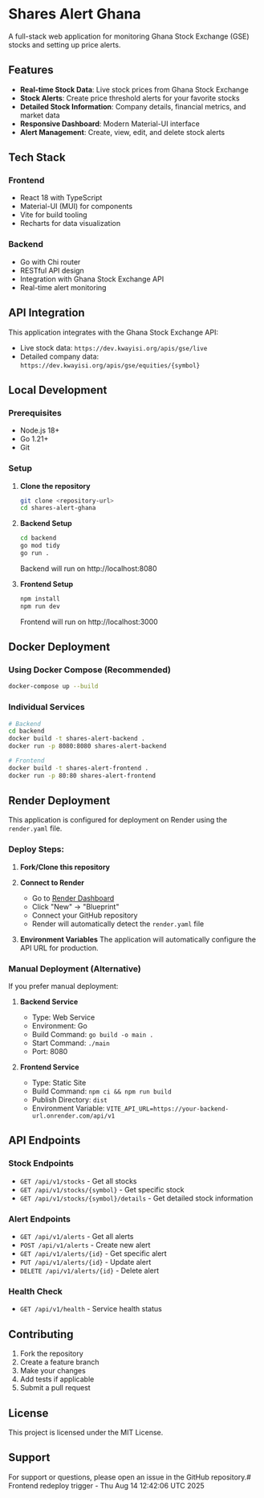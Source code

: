 # Shares Alert Ghana

A full-stack web application for monitoring Ghana Stock Exchange (GSE) stocks and setting up price alerts.

## Features

- **Real-time Stock Data**: Live stock prices from Ghana Stock Exchange
- **Stock Alerts**: Create price threshold alerts for your favorite stocks
- **Detailed Stock Information**: Company details, financial metrics, and market data
- **Responsive Dashboard**: Modern Material-UI interface
- **Alert Management**: Create, view, edit, and delete stock alerts

## Tech Stack

### Frontend
- React 18 with TypeScript
- Material-UI (MUI) for components
- Vite for build tooling
- Recharts for data visualization

### Backend
- Go with Chi router
- RESTful API design
- Integration with Ghana Stock Exchange API
- Real-time alert monitoring

## API Integration

This application integrates with the Ghana Stock Exchange API:
- Live stock data: `https://dev.kwayisi.org/apis/gse/live`
- Detailed company data: `https://dev.kwayisi.org/apis/gse/equities/{symbol}`

## Local Development

### Prerequisites
- Node.js 18+
- Go 1.21+
- Git

### Setup

1. **Clone the repository**
   ```bash
   git clone <repository-url>
   cd shares-alert-ghana
   ```

2. **Backend Setup**
   ```bash
   cd backend
   go mod tidy
   go run .
   ```
   Backend will run on http://localhost:8080

3. **Frontend Setup**
   ```bash
   npm install
   npm run dev
   ```
   Frontend will run on http://localhost:3000

## Docker Deployment

### Using Docker Compose (Recommended)
```bash
docker-compose up --build
```

### Individual Services
```bash
# Backend
cd backend
docker build -t shares-alert-backend .
docker run -p 8080:8080 shares-alert-backend

# Frontend
docker build -t shares-alert-frontend .
docker run -p 80:80 shares-alert-frontend
```

## Render Deployment

This application is configured for deployment on Render using the `render.yaml` file.

### Deploy Steps:

1. **Fork/Clone this repository**

2. **Connect to Render**
   - Go to [Render Dashboard](https://dashboard.render.com)
   - Click "New" → "Blueprint"
   - Connect your GitHub repository
   - Render will automatically detect the `render.yaml` file

3. **Environment Variables**
   The application will automatically configure the API URL for production.

### Manual Deployment (Alternative)

If you prefer manual deployment:

1. **Backend Service**
   - Type: Web Service
   - Environment: Go
   - Build Command: `go build -o main .`
   - Start Command: `./main`
   - Port: 8080

2. **Frontend Service**
   - Type: Static Site
   - Build Command: `npm ci && npm run build`
   - Publish Directory: `dist`
   - Environment Variable: `VITE_API_URL=https://your-backend-url.onrender.com/api/v1`

## API Endpoints

### Stock Endpoints
- `GET /api/v1/stocks` - Get all stocks
- `GET /api/v1/stocks/{symbol}` - Get specific stock
- `GET /api/v1/stocks/{symbol}/details` - Get detailed stock information

### Alert Endpoints
- `GET /api/v1/alerts` - Get all alerts
- `POST /api/v1/alerts` - Create new alert
- `GET /api/v1/alerts/{id}` - Get specific alert
- `PUT /api/v1/alerts/{id}` - Update alert
- `DELETE /api/v1/alerts/{id}` - Delete alert

### Health Check
- `GET /api/v1/health` - Service health status

## Contributing

1. Fork the repository
2. Create a feature branch
3. Make your changes
4. Add tests if applicable
5. Submit a pull request

## License

This project is licensed under the MIT License.

## Support

For support or questions, please open an issue in the GitHub repository.# Frontend redeploy trigger - Thu Aug 14 12:42:06 UTC 2025
